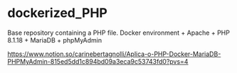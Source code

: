 # dockerized_PHP
Base repository containing a PHP file. Docker environment + Apache + PHP 8.1.18 + MariaDB + phpMyAdmin

https://www.notion.so/carinebertagnolli/Aplica-o-PHP-Docker-MariaDB-PHPMyAdmin-815ed5dd1c894bd09a3eca9c53743fd0?pvs=4
